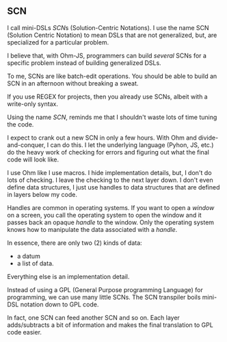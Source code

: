 ## SCN
I call mini-DSLs *SCN*s (Solution-Centric Notations). I use the name SCN (Solution Centric Notation) to mean DSLs that are not generalized, but, are specialized for a particular problem.  

  I believe that, with Ohm-JS, programmers can build *several* SCNs for a specific problem instead of building generalized DSLs.  
 
 To me, SCNs are like batch-edit operations.  You should be able to build an SCN in an afternoon without breaking a sweat.  
 
 If you use REGEX for projects, then you already use SCNs, albeit with a write-only syntax.
 
Using the name *SCN*, reminds me that I shouldn't waste lots of time tuning the code.  

I expect to crank out a new SCN in only a few hours.  With Ohm and divide-and-conquer, I can do this.  I let the underlying language (Pyhon, JS, etc.) do the heavy work of checking for errors and figuring out what the final code will look like.  

I use Ohm like I use macros.  I hide implementation details, but, I don't do lots of checking.  I leave the checking to the next layer down.  I don't even define data structures, I just use handles to data structures that are defined in layers below my code.  

Handles are common in operating systems.  If you want to open a *window* on a screen, you call the operating system to open the window and it passes back an opaque *handle* to the window.  Only the operating system knows how to manipulate the data associated with a *handle*.

In essence, there are only two (2) kinds of data:
- a datum
- a list of data.

Everything else is an implementation detail.

Instead of using a GPL (General Purpose programming Language) for programming, we can use many little SCNs.  The SCN transpiler boils mini-DSL notation down to GPL code.

In fact, one SCN can feed another SCN and so on.  Each layer adds/subtracts a bit of information and makes the final translation to GPL code easier.


